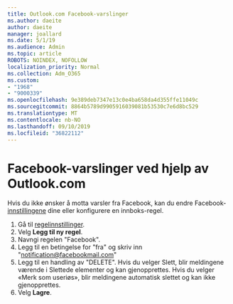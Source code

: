 ```yaml
---
title: Outlook.com Facebook-varslinger
ms.author: daeite
author: daeite
manager: joallard
ms.date: 5/1/19
ms.audience: Admin
ms.topic: article
ROBOTS: NOINDEX, NOFOLLOW
localization_priority: Normal
ms.collection: Adm_O365
ms.custom:
- "1968"
- "9000339"
ms.openlocfilehash: 9e389deb7347e13c0e4ba658da4d355ffe11049c
ms.sourcegitcommit: 8864b5789d9905916039081b53530c7e6d8bc529
ms.translationtype: MT
ms.contentlocale: nb-NO
ms.lasthandoff: 09/10/2019
ms.locfileid: "36822112"
---
```

# <a name="facebook-notifications-using-outlookcom"></a>Facebook-varslinger ved hjelp av Outlook.com

Hvis du ikke ønsker å motta varsler fra Facebook, kan du endre Facebook- [innstillingene](https://aka.ms/facebook-notifications-settings) dine eller konfigurere en innboks-regel.

1. Gå til [regelinnstillinger](https://outlook.live.com/mail/options/mail/rules/inboxRules).
1. Velg **Legg til ny regel**.
1. Navngi regelen "Facebook".
1. Legg til en betingelse for "fra" og skriv inn "notification@facebookmail.com"
1. Legg til en handling av "DELETE". Hvis du velger Slett, blir meldingene værende i Slettede elementer og kan gjenopprettes. Hvis du velger «Merk som useriøs», blir meldingene automatisk slettet og kan ikke gjenopprettes.
1. Velg **Lagre**.
